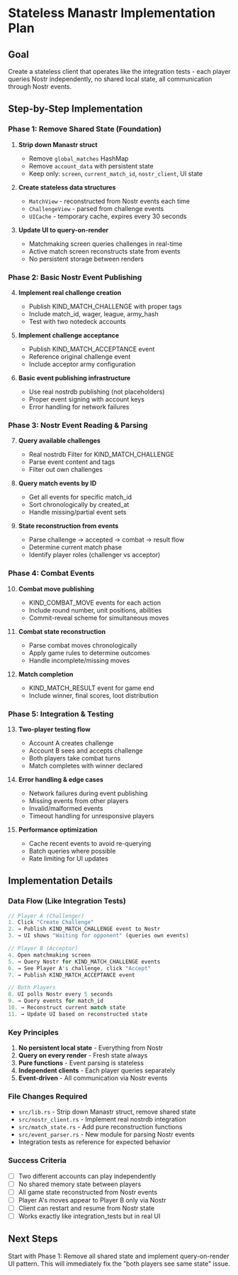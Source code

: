 # Stateless Manastr Implementation Plan

## Goal
Create a stateless client that operates like the integration tests - each player queries Nostr independently, no shared local state, all communication through Nostr events.

## Step-by-Step Implementation

### Phase 1: Remove Shared State (Foundation)
1. **Strip down Manastr struct**
   - Remove `global_matches` HashMap
   - Remove `account_data` with persistent state
   - Keep only: `screen`, `current_match_id`, `nostr_client`, UI state

2. **Create stateless data structures**
   - `MatchView` - reconstructed from Nostr events each time
   - `ChallengeView` - parsed from challenge events
   - `UICache` - temporary cache, expires every 30 seconds

3. **Update UI to query-on-render**
   - Matchmaking screen queries challenges in real-time
   - Active match screen reconstructs state from events
   - No persistent storage between renders

### Phase 2: Basic Nostr Event Publishing
4. **Implement real challenge creation**
   - Publish KIND_MATCH_CHALLENGE with proper tags
   - Include match_id, wager, league, army_hash
   - Test with two notedeck accounts

5. **Implement challenge acceptance**
   - Publish KIND_MATCH_ACCEPTANCE event
   - Reference original challenge event
   - Include acceptor army configuration

6. **Basic event publishing infrastructure**
   - Use real nostrdb publishing (not placeholders)
   - Proper event signing with account keys
   - Error handling for network failures

### Phase 3: Nostr Event Reading & Parsing
7. **Query available challenges**
   - Real nostrdb Filter for KIND_MATCH_CHALLENGE
   - Parse event content and tags
   - Filter out own challenges

8. **Query match events by ID**
   - Get all events for specific match_id
   - Sort chronologically by created_at
   - Handle missing/partial event sets

9. **State reconstruction from events**
   - Parse challenge → accepted → combat → result flow
   - Determine current match phase
   - Identify player roles (challenger vs acceptor)

### Phase 4: Combat Events
10. **Combat move publishing**
    - KIND_COMBAT_MOVE events for each action
    - Include round number, unit positions, abilities
    - Commit-reveal scheme for simultaneous moves

11. **Combat state reconstruction**
    - Parse combat moves chronologically
    - Apply game rules to determine outcomes
    - Handle incomplete/missing moves

12. **Match completion**
    - KIND_MATCH_RESULT event for game end
    - Include winner, final scores, loot distribution

### Phase 5: Integration & Testing
13. **Two-player testing flow**
    - Account A creates challenge
    - Account B sees and accepts challenge
    - Both players take combat turns
    - Match completes with winner declared

14. **Error handling & edge cases**
    - Network failures during event publishing
    - Missing events from other players
    - Invalid/malformed events
    - Timeout handling for unresponsive players

15. **Performance optimization**
    - Cache recent events to avoid re-querying
    - Batch queries where possible
    - Rate limiting for UI updates

## Implementation Details

### Data Flow (Like Integration Tests)
```rust
// Player A (Challenger)
1. Click "Create Challenge" 
2. → Publish KIND_MATCH_CHALLENGE event to Nostr
3. → UI shows "Waiting for opponent" (queries own events)

// Player B (Acceptor) 
4. Open matchmaking screen
5. → Query Nostr for KIND_MATCH_CHALLENGE events
6. → See Player A's challenge, click "Accept"
7. → Publish KIND_MATCH_ACCEPTANCE event

// Both Players
8. UI polls Nostr every 5 seconds
9. → Query events for match_id
10. → Reconstruct current match state
11. → Update UI based on reconstructed state
```

### Key Principles
1. **No persistent local state** - Everything from Nostr
2. **Query on every render** - Fresh state always
3. **Pure functions** - Event parsing is stateless
4. **Independent clients** - Each player queries separately
5. **Event-driven** - All communication via Nostr events

### File Changes Required
- `src/lib.rs` - Strip down Manastr struct, remove shared state
- `src/nostr_client.rs` - Implement real nostrdb integration  
- `src/match_state.rs` - Add pure reconstruction functions
- `src/event_parser.rs` - New module for parsing Nostr events
- Integration tests as reference for expected behavior

### Success Criteria
- [ ] Two different accounts can play independently
- [ ] No shared memory state between players
- [ ] All game state reconstructed from Nostr events
- [ ] Player A's moves appear to Player B only via Nostr
- [ ] Client can restart and resume from Nostr state
- [ ] Works exactly like integration_tests but in real UI

## Next Steps
Start with Phase 1: Remove all shared state and implement query-on-render UI pattern. This will immediately fix the "both players see same state" issue.